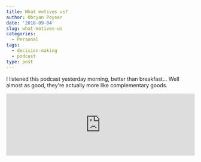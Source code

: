 ```yaml
---
title: What motives us?
author: Obryan Poyser
date: '2018-09-04'
slug: what-motives-us
categories:
  - Personal
tags:
  - decision-making
  - podcast
type: post
---
```


I listened this podcast yesterday morning, better than breakfast... Well almost as good, they're actually more like complementary goods.

<iframe width="100%" height="166" scrolling="no" frameborder="no" src="https://w.soundcloud.com/player/?url=https%3A//api.soundcloud.com/tracks/314662998&amp;color=ff5500"></iframe>

